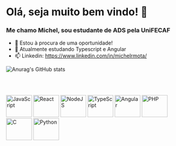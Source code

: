 # Olá, seja muito bem vindo! 👋 

### Me chamo Michel, sou estudante de ADS pela UniFECAF
- 🔭 Estou à procura de uma oportunidade!
- 🌱 Atualmente estudando Typescript e Angular
- 📫 Linkedin: https://www.linkedin.com/in/michelrmota/

![Anurag's GitHub stats](https://github-readme-stats.vercel.app/api?username=SrBlackRM&theme=tokyonight&show_icons=true)


<br><br>

<div>
  <img src="https://cdn.jsdelivr.net/gh/devicons/devicon/icons/javascript/javascript-original.svg" alt="JavaScript" width=70 height=60/>
  <img src="https://cdn.jsdelivr.net/gh/devicons/devicon/icons/react/react-original-wordmark.svg" alt="React" width=70 height=60/>
  <img src="https://cdn.jsdelivr.net/gh/devicons/devicon/icons/nodejs/nodejs-original.svg" alt="NodeJS" width=70 height=60/> 
  <img src="https://cdn.jsdelivr.net/gh/devicons/devicon/icons/typescript/typescript-original.svg" alt="TypeScript" width=70 height=60/>
  <img src="https://cdn.jsdelivr.net/gh/devicons/devicon/icons/angularjs/angularjs-plain.svg" alt="Angular" width=70 height=60/>
  <img src="https://cdn.jsdelivr.net/gh/devicons/devicon/icons/php/php-original.svg" alt="PHP" width=70 height=60/>
  <img src="https://cdn.jsdelivr.net/gh/devicons/devicon/icons/c/c-plain.svg" alt="C" width=70 height=60/>
  <img src="https://cdn.jsdelivr.net/gh/devicons/devicon/icons/python/python-original.svg" alt="Python" width=70 height=60/>             
</div>

